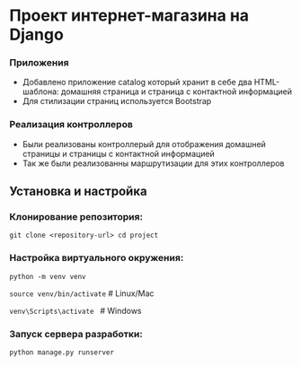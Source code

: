 # Проект интернет-магазина на Django

### Приложения
* Добавлено приложение catalog который хранит в себе два HTML-шаблона: домашняя страница и страница с контактной информацией
* Для стилизации страниц используется Bootstrap

### Реализация контроллеров

* Были реализованы контроллерый для отображения домашней страницы и страницы с контактной информацией
* Так же были реализованны маршрутизации для этих контроллеров

## Установка и настройка

### Клонирование репозитория:

`git clone <repository-url>
cd project`

### Настройка виртуального окружения:

`python -m venv venv`

`source venv/bin/activate`  # Linux/Mac

`venv\Scripts\activate `    # Windows

### Запуск сервера разработки:

`python manage.py runserver`
